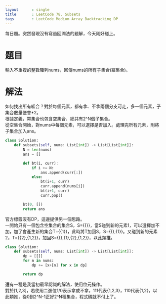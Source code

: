 ```yaml
---
layout      : single
title       : LeetCode 78. Subsets
tags 		: LeetCode Medium Array Backtracking DP
---
```

每日題。突然發現沒有寫過回溯法的題解，今天剛好碰上。

# 題目
輸入不重複的整數陣列nums，回傳nums的所有子集合(冪集合)。

# 解法
如何找出所有組合？對於每個元素，都有拿、不拿兩個分支可走，多一個元素，子集合數量便會*2。  
根據定義，冪集合也包含空集合，總共有2^N個子集合。  
從空集合開始，對nums中每個元素，可以選擇是否加入。處理完所有元素，則將子集合加入ans。  

```python
class Solution:
    def subsets(self, nums: List[int]) -> List[List[int]]:
        N = len(nums)
        ans = []

        def bt(i, curr):
            if i >= N:
                ans.append(curr[:])
            else:
                bt(i+1, curr)
                curr.append(nums[i])
                bt(i+1, curr)
                curr.pop()

        bt(0, [])
        return ans
```

官方標籤沒有DP，這邊提供另一個思路。  
一開始只有一個包含空集合的集合S，S={{}}，當S碰到新的元素1，可以選擇加不加，加了會產生新的集合T={{1}}，此時將T加回S，S={{},{1}}。又碰到新的元素2，T={{2},{1,2}}，加回S={{},{1},{2},{1,2}}，以此類推。

```python
class Solution:
    def subsets(self, nums: List[int]) -> List[List[int]]:
        dp = [[]]
        for n in nums:
            dp += [x+[n] for x in dp]

        return dp
```

還有一種是我當初最早認識的解法，使用位元操作。  
對於[1,2,3]，若使用二進位1/0表示拿或不拿，111代表{1,2,3}，110代表{1,2}，以此類推，從0到2^N-1正好2^N種集合，程式碼就不付上了。